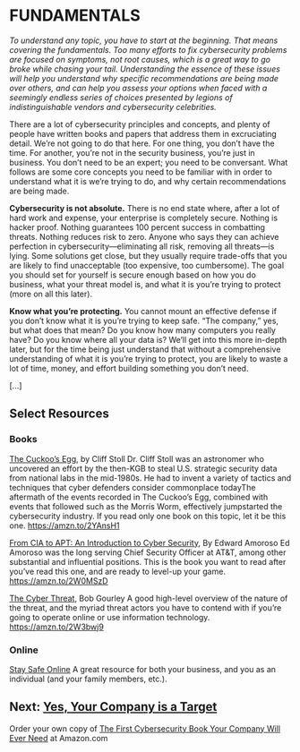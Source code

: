 # FUNDAMENTALS

*To understand any topic, you have to start at the beginning. That means covering the fundamentals. Too many efforts to fix cybersecurity problems are focused on symptoms, not root causes, which is a great way to go broke while chasing your tail. Understanding the essence of these issues will help you understand why specific recommendations are being made over others, and can help you assess your options when faced with a seemingly endless series of choices presented by legions of indistinguishable vendors and cybersecurity celebrities.*

There are a lot of cybersecurity principles and concepts, and plenty of people have written books and papers that address them in excruciating detail. We’re not going to do that here. For one thing, you don’t have the time. For another, you’re not in the security business, you’re just in business. You don’t need to be an expert; you need to be conversant. What follows are some core concepts you need to be familiar with in order to understand what it is we’re trying to do, and why certain recommendations are being made. 

**Cybersecurity is not absolute.** There is no end state where, after a lot of hard work and expense, your enterprise is completely secure. Nothing is hacker proof. Nothing guarantees 100 percent success in combatting threats. Nothing reduces risk to zero.  Anyone who says they can achieve perfection in cybersecurity—eliminating all risk, removing all threats—is lying. Some solutions get close, but they usually require trade-offs that you are likely to find unacceptable (too expensive, too cumbersome). The goal you should set for yourself is secure enough based on how you do business, what your threat model is, and what it is you’re trying to protect (more on all this later).

**Know what you’re protecting.** You cannot mount an effective defense if you don’t know what it is you’re trying to keep safe. “The company,” yes, but what does that mean? Do you know how many computers you really have? Do you know where all your data is? We’ll get into this more in-depth later, but for the time being just understand that without a comprehensive understanding of what it is you’re trying to protect, you are likely to waste a lot of time, money, and effort building something you don’t need.

[...]

## Select Resources

### Books

[The Cuckoo’s Egg](https://amzn.to/2YAnsH1), by Cliff Stoll
Dr. Cliff Stoll was an astronomer who uncovered an effort by the then-KGB to steal U.S. strategic security data from national labs in the mid-1980s. He had to invent a variety of tactics and techniques that cyber defenders consider commonplace todayThe aftermath of the events recorded in The Cuckoo’s Egg, combined with events that followed such as the Morris Worm, effectively jumpstarted the cybersecurity industry.  If you read only one book on this topic, let it be this one. https://amzn.to/2YAnsH1

[From CIA to APT: An Introduction to Cyber Security](https://amzn.to/2W0MSzD), By Edward Amoroso
Ed Amoroso was the long serving Chief Security Officer at AT&T, among other substantial and influential positions. This is the book you want to read after you’ve read this one, and are ready to level-up your game. https://amzn.to/2W0MSzD

[The Cyber Threat](https://amzn.to/2W3bwj9), Bob Gourley
A good high-level overview of the nature of the threat, and the myriad threat actors you have to contend with if you’re going to operate online or use information technology. 
https://amzn.to/2W3bwj9

### Online

[Stay Safe Online](https://staysafeonline.org/)
A great resource for both your business, and you as an individual (and your family members, etc.). 

Next: [Yes, Your Company is a Target](/You_Are_A_Target.md)
---

Order your own copy of [The First Cybersecurity Book Your Company Will Ever Need](https://www.amazon.com/dp/B07S1RMRY1) at Amazon.com
